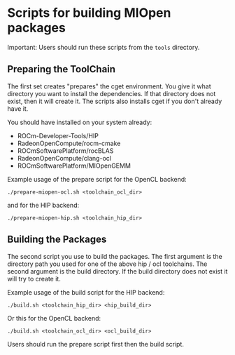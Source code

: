 

# Scripts for building MIOpen packages

Important: Users should run these scripts from the `tools` directory.

## Preparing the ToolChain
The first set creates "prepares" the cget environment. You give it what directory you want to install the dependencies. If that directory does not exist, then it will create it. The scripts also installs cget if you don't already have it. 

You should have installed on your system already:
* ROCm-Developer-Tools/HIP
* RadeonOpenCompute/rocm-cmake
* ROCmSoftwarePlatform/rocBLAS
* RadeonOpenCompute/clang-ocl
* ROCmSoftwarePlatform/MIOpenGEMM


Example usage of the prepare script for the OpenCL backend:
```
./prepare-miopen-ocl.sh <toolchain_ocl_dir>
```

and for the HIP backend:
```
./prepare-miopen-hip.sh <toolchain_hip_dir>
```

## Building the Packages
The second script you use to build the packages. The first argument is the directory path you used for one of the above hip / ocl toolchains. The second argument is the build directory. If the build directory does not exist it will try to create it.

Example usage of the build script for the HIP backend:
```
./build.sh <toolchain_hip_dir> <hip_build_dir>
```

Or this for the OpenCL backend:
```
./build.sh <toolchain_ocl_dir> <ocl_build_dir>
```

Users should run the prepare script first then the build script.


